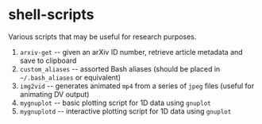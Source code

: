 # shell-scripts

Various scripts that may be useful for research purposes.

1. `arxiv-get` -- given an arXiv ID number, retrieve article metadata and save to clipboard
2. `custom_aliases` -- assorted Bash aliases (should be placed in `~/.bash_aliases` or equivalent)
3. `img2vid` -- generates animated `mp4` from a series of `jpeg` files (useful for animating DV output)
4. `mygnuplot` -- basic plotting script for 1D data using `gnuplot`
5. `mygnuplotd` -- interactive plotting script for 1D data using `gnuplot`
